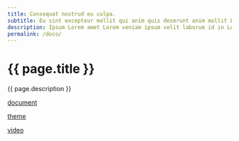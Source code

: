 ```yaml
---
title: Consequat nostrud eu culpa.
subtitle: Eu sint excepteur mollit qui anim quis deserunt anim mollit Lorem et.
description: Ipsum Lorem amet Lorem veniam ipsum velit laborum id in Lorem reprehenderit occaecat.Ut incididunt fugiat commodo est adipisicing quis duis excepteur ad dolor duis labore esse ullamco.
permalink: /doco/
---
```

<!--v1.2.121 pages/collections/documents.md-->
# {{ page.title }} 

{{ page.description }}

<a href = "theme" class = "display-3">document</a>

<a href = "theme" class = "display-3">theme</a>

<a href = "theme" class = "display-3">video</a>
